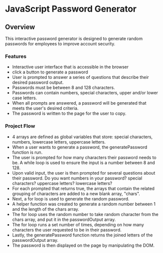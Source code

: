 # JavaScript Password Generator

## Overview

This interactive password generator is designed to generate random passwords for employees to improve account security. 

### Features
- Interactive user interface that is accessible in the browser
- click a button to generate a password
- User is prompted to answer a series of questions that describe their desired password output. 
- Passwords must be between 8 and 128 characters.
- Passwords can contain numbers, special characters, upper and/or lower case letters. 
- When all prompts are answered, a password will be generated that meets the user's desired criteria. 
- The password is written to the page for the user to copy. 

### Project Flow
- 4 arrays are defined as global variables that store: special characters, numbers, lowercase letters, uppercase letters.
- When a user wants to generate a password, the generatePassword function is run. 
- The user is prompted for how many characters their password needs to be. A while loop is used to ensure the input is a number between 8 and 128. 
- Upon valid input, the user is then prompted for several questions about their password. Do you want numbers in your password? special characters? uppercase letters? lowercase letters? 
- For each prompted that returns true, the arrays that contain the related grouping of characters are added to a new blank array, "chars". 
- Next, a for loop is used to generate the random password. 
- A helper function was created to generate a random number between 1 and the length of the chars array.
- The for loop uses the random number to take random character from the chars array, and put it in the passwordOutput array. 
- The for loop runs a set number of times, depending on how many characters the user requested to be in their password. 
- Lastly, the generatePassword function returns the joined letters of the passwordOutput array.
- The password is then displayed on the page by manipulating the DOM. 